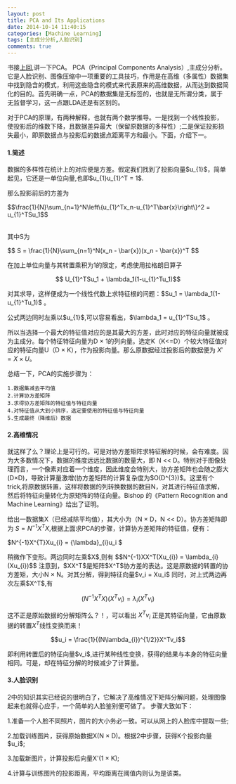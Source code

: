 ```yaml
---
layout: post
title: PCA and Its Applications
date: 2014-10-14 11:40:15
categories: [Machine Learning]
tags: [主成分分析,人脸识别]
comments: true
---
```

书接[上回](/blog/2014/04/10/seperate-a-sperable-filter/),讲一下PCA。
PCA（Principal Components Analysis）,主成分分析。它是人脸识别、图像压缩中一项重要的工具技巧，作用是在高维（多属性）数据集中找到隐含的模式，利用这些隐含的模式来代表原来的高维数据，从而达到数据简化的目的。首先明确一点，PCA的数据集是无标签的，也就是无所谓分类，属于无监督学习，这一点跟LDA还是有区别的。

对于PCA的原理，有两种解释，也就有两个数学推导。一是找到一个线性投影，使投影后的维数下降，且数据差异最大（保留原数据的多样性）;二是保证投影损失最小，即原数据点与投影后的数据点距离平方和最小。下面，介绍下一。

<!--more-->

<h4>1.简述</h4>
<p>数据的多样性在统计上的对应便是方差。假定我们找到了投影向量$u_{1}$，简单起见，它还是一单位向量,也即$u_{1}u_{1}^T = 1$.</p>
<p>那么投影前后的方差为</p>
<p>$$\frac{1}{N}\sum_{n=1}^N\left\{u_{1}^Tx_n-u_{1}^T\bar{x}\right\}^2 = u_{1}^TSu_1$$</p>
<br>
其中S为
<p>$$ S = \frac{1}{N}\sum_{n=1}^N(x_n - \bar{x})(x_n - \bar{x})^T $$</p>

<p>在加上单位向量与其转置乘积为1的限定，考虑使用拉格朗日算子</p>
<center>$$ U_{1}^TSu_1 + \lambda_1(1-u_{1}^Tu_1)$$</center>
<p>对其求导，这样便成为一个线性代数上求特征根的问题：$Su_1 = \lambda_1(1-u_{1}^Tu_1)$ 。</p>
<p>公式两边同时左乘以$u_{1}$,可以容易看出，$\lambda_1 = u_{1}^TSu_1$ 。</p>

所以当选择一个最大的特征值对应的是其最大的方差，此时对应的特征向量就被成为主成分。每个特征特征向量为D × 1的列向量。选定K（K<=D）个较大特征值对应的特征向量U（D × K），作为投影向量。那么原数据经过投影后的数据便为 $X' = X × U$。

总结一下，PCA的实施步骤为：

    1.数据集减去平均值
    2.计算协方差矩阵
    3.求得协方差矩阵的特征值与特征向量
    4.对特征值从大到小排序，选定要使用的特征值与特征向量
    5.生成最终（降维后）数据

<h4>2.高维情况</h4>
<p>就这样了么？理论上是可行的。可是对协方差矩阵求特征解的时候，会有难度。因为大多数情况下，数据的维度远远比数据的数量大，即 N << D。特别对于图像处理而言，一个像素对应着一个维度，因此维度会特别大，协方差矩阵也会随之膨大(D×D)，导致计算量激增(协方差矩阵的计算复杂度为$O(D^{3})$。这里有个trick,将原数据转置，这样将数据的列转换数据的数目N，对其进行特征值求解，然后将特征向量转化为原矩阵的特征向量。Bishop 的《Pattern Recognition and Machine Learning》给出了证明。</p>

给出一数据集X（已经减除平均值），其大小为（N × D，N << D）。协方差矩阵即为 $S = N^{-1}X^{T}X$,根据上面求PCA的步骤，计算协方差矩阵的特征值，便有：
<p>$N^{-1}X^{T}Xu_{i} = {\lambda}_{i}u_i $ </p>
稍微作下变形。两边同时左乘$X$,则有
$$N^{-1}XX^T(Xu_{i}) = \lambda_{i}(Xu_{i})$$
注意到，$XX^T$是矩阵$X^T$协方差的表达。这是原数据的转置的协方差矩，大小N × N。对其分解，得到特征向量$v_i = Xu_i$
同时，对上式两边再次左乘$X^T$,有

$$(N^{-1}X^TX)(X^Tv_i) = \lambda_{i}(X^Tv_i)$$

这不正是原始数据的分解矩阵么？！，可以看出 $X^Tv_i$ 正是其特征向量，它由原数据的转置$X^T$线性变换而来！

$$u_i = \frac{1}{(N\lambda_{i})^{1/2}}X^Tv_i$$
<p>即利用转置后的特征向量$v_i$,进行某种线性变换，获得的结果与本身的特征向量相同。可是，却在特征分解的时候减少了计算量。</p>

<h4>3.人脸识别</h4>
  
<p>2中的知识其实已经说的很明白了，它解决了高维情况下矩阵分解问题，处理图像起来也就得心应手，一个简单的人脸鉴别便可做了。
步骤大致如下：</p>

<p>1.准备一个人脸不同照片，图片的大小务必一致。可以从网上的人脸库中提取一些;  
<p>2.加载训练图片，获得原始数据X(N × D)。根据2中步骤，获得K个投影向量$u_i$; 
<p>3.加载新图片，计算投影后向量X'(1 × K); 
<p>4.计算与训练图片的投影距离，平均距离在阈值内则认为是该类。


